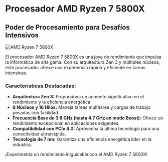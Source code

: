 # Procesador AMD Ryzen 7 5800X

## Poder de Procesamiento para Desafíos Intensivos

![AMD Ryzen 7 5800X](https://www.profesionalreview.com/wp-content/uploads/2020/11/AMD-Ryzen-7-5800X-Review06.jpg)

El procesador AMD Ryzen 7 5800X es una joya de rendimiento que impulsa la informática de alta gama. Con su arquitectura Zen 3 y múltiples núcleos, este procesador ofrece una experiencia rápida y eficiente en tareas intensivas.

### Características Destacadas:

- **Arquitectura Zen 3:** Proporciona un aumento significativo en el rendimiento y la eficiencia energética.
- **8 Núcleos y 16 Hilos:** Maneja tareas multitarea y cargas de trabajo pesadas con facilidad.
- **Frecuencia Base de 3.8 GHz (hasta 4.7 GHz en modo Boost):** Ofrece un rendimiento excepcional en aplicaciones exigentes.
- **Compatibilidad con PCIe 4.0:** Aprovecha la última tecnología para una conectividad ultrarrápida.
- **Tecnología de 7 nm:** Garantiza una eficiencia energética líder en la industria.

¡Experimenta un rendimiento inigualable con el AMD Ryzen 7 5800X!
